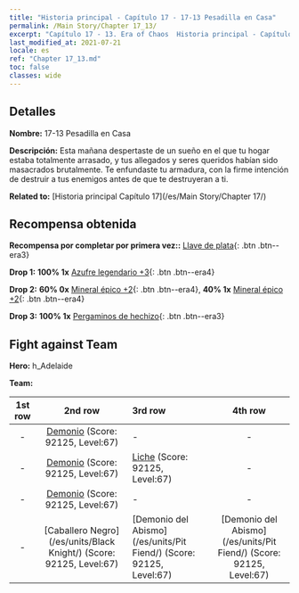 ```yaml
---
title: "Historia principal - Capítulo 17 - 17-13 Pesadilla en Casa"
permalink: /Main Story/Chapter 17_13/
excerpt: "Capítulo 17 - 13. Era of Chaos  Historia principal - Capítulo 17_13. 17-13 Pesadilla en Casa"
last_modified_at: 2021-07-21
locale: es
ref: "Chapter 17_13.md"
toc: false
classes: wide
---
```


## Detalles

 **Nombre:** 17-13 Pesadilla en Casa

 **Descripción:** Esta mañana despertaste de un sueño en el que tu hogar estaba totalmente arrasado, y tus allegados y seres queridos habían sido masacrados brutalmente. Te enfundaste tu armadura, con la firme intención de destruir a tus enemigos antes de que te destruyeran a ti.

 **Related to:** [Historia principal Capítulo 17](/es/Main Story/Chapter 17/)

## Recompensa obtenida

 **Recompensa por completar por primera vez::** [Llave de plata](/ItemsES/con_693/){: .btn .btn--era3}

 **Drop 1:** **100% 1x** [Azufre legendario +3](/ItemsES/mat_57/){: .btn .btn--era4}

 **Drop 2:** **60% 0x** [Mineral épico +2](/ItemsES/mat_47/){: .btn .btn--era4}, **40% 1x** [Mineral épico +2](/ItemsES/mat_47/){: .btn .btn--era4}

 **Drop 3:** **100% 1x** [Pergaminos de hechizo](/ItemsES/con_694/){: .btn .btn--era3}


## Fight against Team
 **Hero:** h_Adelaide

 **Team:**


  | 1st row | 2nd row | 3rd row | 4th row |
  |:----:|:----:|:----|:----:|
  | - | [Demonio](/es/units/Demon/) (Score: 92125, Level:67)  | - | - |
  | - | [Demonio](/es/units/Demon/) (Score: 92125, Level:67)  | [Liche](/es/units/Lich/) (Score: 92125, Level:67)  | - |
  | - | [Demonio](/es/units/Demon/) (Score: 92125, Level:67)  | - | - |
  | - | [Caballero Negro](/es/units/Black Knight/) (Score: 92125, Level:67)  | [Demonio del Abismo](/es/units/Pit Fiend/) (Score: 92125, Level:67)  | [Demonio del Abismo](/es/units/Pit Fiend/) (Score: 92125, Level:67)  |


